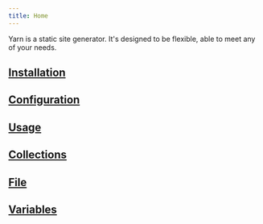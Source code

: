 ```yaml
---
title: Home
---
```


Yarn is a static site generator. It's designed to be flexible, able to meet any of your needs.

## [Installation](/docs/installation/)

## [Configuration](/docs/configuration/)

## [Usage](/docs/usage/)

## [Collections](/docs/collections/)

## [File](/docs/file/)

## [Variables](/docs/variables/)
